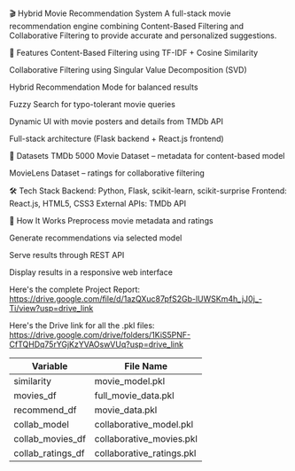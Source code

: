 🎬 Hybrid Movie Recommendation System
A full-stack movie recommendation engine combining Content-Based Filtering and Collaborative Filtering to provide accurate and personalized suggestions.

🚀 Features
Content-Based Filtering using TF-IDF + Cosine Similarity

Collaborative Filtering using Singular Value Decomposition (SVD)

Hybrid Recommendation Mode for balanced results

Fuzzy Search for typo-tolerant movie queries

Dynamic UI with movie posters and details from TMDb API

Full-stack architecture (Flask backend + React.js frontend)

📂 Datasets
TMDb 5000 Movie Dataset – metadata for content-based model

MovieLens Dataset – ratings for collaborative filtering

🛠 Tech Stack
Backend: Python, Flask, scikit-learn, scikit-surprise
Frontend: React.js, HTML5, CSS3
External APIs: TMDb API

📜 How It Works
Preprocess movie metadata and ratings

Generate recommendations via selected model

Serve results through REST API

Display results in a responsive web interface

Here's the complete Project Report:
https://drive.google.com/file/d/1azQXuc87pfS2Gb-lUWSKm4h_jJ0j_-Ti/view?usp=drive_link

Here's the Drive link for all the .pkl files:  
https://drive.google.com/drive/folders/1KiS5PNF-CfTQHDq75rYGjKzYVAOswVUq?usp=drive_link  

| Variable            | File Name                  |
| ------------------- | -------------------------- |
| similarity          | movie\_model.pkl           |
| movies\_df          | full\_movie\_data.pkl      |
| recommend\_df       | movie\_data.pkl            |
| collab\_model       | collaborative\_model.pkl   |
| collab\_movies\_df  | collaborative\_movies.pkl  |
| collab\_ratings\_df | collaborative\_ratings.pkl |
 
